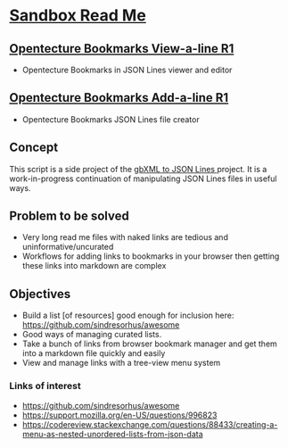 # [Sandbox Read Me]( index.html )


## [Opentecture Bookmarks View-a-line R1]( https://opentecture.github.io/resources/sandbox/view-a-line-bookmarks.html )

* Opentecture Bookmarks in JSON Lines viewer and editor

## [Opentecture Bookmarks Add-a-line R1]( https://opentecture.github.io/resources/sandbox/add-a-line-bookmarks.html )

* Opentecture Bookmarks JSON Lines file creator

## Concept

This script is a side project of the <a href="https://www.ladybug.tools/spider/#sandbox/gbxml-to-json-lines/" target="_blank">gbXML to JSON Lines </a> project. It is a work-in-progress continuation of manipulating JSON Lines files in useful ways.

## Problem to be solved

* Very long read me files with naked links are tedious and uninformative/uncurated
* Workflows for adding links to bookmarks in your browser then getting these links into markdown are complex

## Objectives

* Build a list [of resources] good enough for inclusion here: https://github.com/sindresorhus/awesome
* Good ways of managing curated lists.
* Take a bunch of links from browser bookmark manager and get them into a markdown file quickly and easily
* View and manage links with a tree-view menu system

### Links of interest

* https://github.com/sindresorhus/awesome
* https://support.mozilla.org/en-US/questions/996823
* https://codereview.stackexchange.com/questions/88433/creating-a-menu-as-nested-unordered-lists-from-json-data


